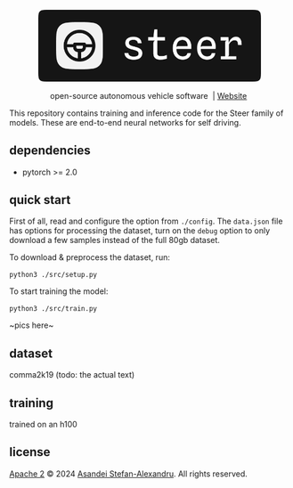 
<p align="center">
  <img src="./assets/logo.png" width="400"/>
</p>

<p align="center">
    open-source autonomous vehicle software&nbsp | <a href="https://asandei.com"> Website</a>&nbsp
<br>

This repository contains training and inference code for the Steer family of models. These are end-to-end neural networks for self driving.

## dependencies

- pytorch >= 2.0

## quick start

First of all, read and configure the option from `./config`. The `data.json` file has options for processing the dataset, turn on the `debug` option to only download a few samples instead of the full 80gb dataset.

To download & preprocess the dataset, run:

```
python3 ./src/setup.py
```

To start training the model:

```
python3 ./src/train.py
```

~pics here~

## dataset

comma2k19 (todo: the actual text)

## training

trained on an h100

## license

[Apache 2](LICENSE) © 2024 [Asandei Stefan-Alexandru](https://asandei.com). All rights reserved.
